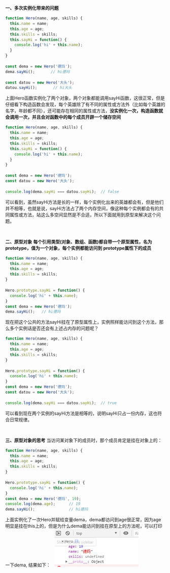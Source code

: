 **一、多次实例化带来的问题**

```javascript
function Hero(name, age, skills) {
  this.name = name;
  this.age = age;
  this.skills = skills;
  this.sayHi = function() {
    console.log('hi' + this.name);
  }
}

const dema = new Hero('德玛');
dema.sayHi();       // hi德玛

const datou = new Hero('大头');
datou.sayHi();       // hi大头
```

上面Hero函数实例化了两个对象，两个对象都能调用sayHi函数，这很正常，但是仔细看下构造函数会发现，每个英雄除了有不同的属性或方法外（比如每个英雄的名字，年龄都不同），还可能存在相同的属性或方法，**没实例化一次，构造函数就会调用一次，并且会对函数中的每个成员开辟一个储存空间**

```javascript
function Hero(name, age, skills) {
  this.name = name;
  this.age = age;
  this.skills = skills;
  this.sayHi = function() {
    console.log('hi' + this.name);
  }
}

const dema = new Hero('德玛');
const datou = new Hero('大头');

console.log(dema.sayHi === datou.sayHi);  // false
```

可以看到，虽然sayHi方法是长的一样，每个实例化出来的英雄都会有，但是他们并不相等，也就是说，sayHi方法占了两个内存空间，像这种每个实例都会有的共同属性或方法，站这么多空间显然是不合适，所以下面就用到原型来解决这个问题。

&nbsp;
&nbsp;
&nbsp;

**二、原型对象**
**每个引用类型(对象、数组、函数)都自带一个原型属性，名为prototype，值为一个对象，每个实例都能访问到 prototype属性下的成员**
```javascript
function Hero(name, age, skills) {
  this.name = name;
  this.age = age;
  this.skills = skills;
}

Hero.prototype.sayHi = function() {
  console.log('hi' + this.name);
}
const dema = new Hero('德玛');
dema.sayHi();   // hi德玛
```
现在把这个公共的方法sayHi挂在了原型属性上，实例照样能访问到这个方法，那么多个实例话是否还会有上述占内存的问题呢？
```javascript
function Hero(name, age, skills) {
  this.name = name;
  this.age = age;
  this.skills = skills;
}

Hero.prototype.sayHi = function() {
  console.log('hi' + this.name);
}
const dema = new Hero('德玛');
const datou = new Hero('大头');

console.log(dema.sayHi === datou.sayHi);  // true
```
可以看到现在两个实例的sayHi方法是相等的，说明sayHi只占一份内存，这也符合日常规律。

&nbsp;
&nbsp;
&nbsp;

**三、原型对象的思考**
当访问某对象下的成员时，那个成员肯定是挂在对象上的：
```javascript
function Hero(name, age, skills) {
  this.name = name;
  this.age = age;
  this.skills = skills;
}

Hero.prototype.sayHi = function() {
  console.log('hi' + this.name);
}
const dema = new Hero('德玛', 19);
console.log(dema.age);      // 19
dema.sayHi();               // hi德玛
```
上面实例化了一次Hero并赋给变量dema，dema都访问到age很正常，因为age明显是挂在this上的，但是为什么dema能访问到挂在原型上的方法呢，可以打印一下dema, 结果如下：
&nbsp;
![image.png](../../imgs/2-2-1.png)